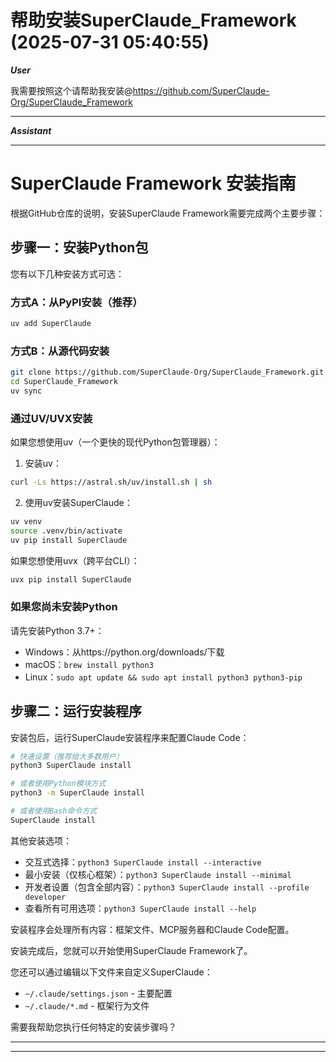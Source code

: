<!-- Generated by SpecStory -->

# 帮助安装SuperClaude_Framework (2025-07-31 05:40:55)

_**User**_

我需要按照这个请帮助我安装@https://github.com/SuperClaude-Org/SuperClaude_Framework 

---

_**Assistant**_



---

# SuperClaude Framework 安装指南

根据GitHub仓库的说明，安装SuperClaude Framework需要完成两个主要步骤：

## 步骤一：安装Python包

您有以下几种安装方式可选：

### 方式A：从PyPI安装（推荐）

```bash
uv add SuperClaude
```

### 方式B：从源代码安装

```bash
git clone https://github.com/SuperClaude-Org/SuperClaude_Framework.git
cd SuperClaude_Framework
uv sync
```

### 通过UV/UVX安装

如果您想使用uv（一个更快的现代Python包管理器）：

1. 安装uv：
```bash
curl -Ls https://astral.sh/uv/install.sh | sh
```

2. 使用uv安装SuperClaude：
```bash
uv venv
source .venv/bin/activate
uv pip install SuperClaude
```

如果您想使用uvx（跨平台CLI）：
```bash
uvx pip install SuperClaude
```

### 如果您尚未安装Python

请先安装Python 3.7+：

- Windows：从https://python.org/downloads/下载
- macOS：`brew install python3`
- Linux：`sudo apt update && sudo apt install python3 python3-pip`

## 步骤二：运行安装程序

安装包后，运行SuperClaude安装程序来配置Claude Code：

```bash
# 快速设置（推荐给大多数用户）
python3 SuperClaude install

# 或者使用Python模块方式
python3 -m SuperClaude install

# 或者使用Bash命令方式
SuperClaude install
```

其他安装选项：
- 交互式选择：`python3 SuperClaude install --interactive`
- 最小安装（仅核心框架）：`python3 SuperClaude install --minimal`
- 开发者设置（包含全部内容）：`python3 SuperClaude install --profile developer`
- 查看所有可用选项：`python3 SuperClaude install --help`

安装程序会处理所有内容：框架文件、MCP服务器和Claude Code配置。

安装完成后，您就可以开始使用SuperClaude Framework了。

您还可以通过编辑以下文件来自定义SuperClaude：
- `~/.claude/settings.json` - 主要配置
- `~/.claude/*.md` - 框架行为文件

需要我帮助您执行任何特定的安装步骤吗？

---



---

